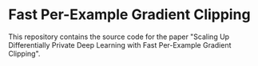 # Fast Per-Example Gradient Clipping
This repository contains the source code for the paper "Scaling Up Differentially Private Deep Learning with Fast Per-Example Gradient Clipping".
